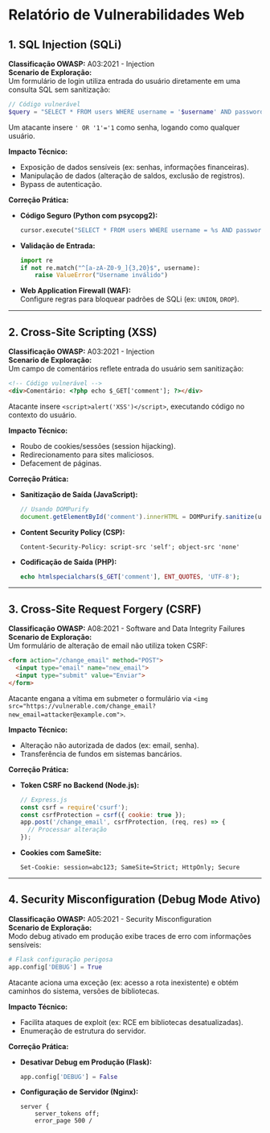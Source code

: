 </think>

# Relatório de Vulnerabilidades Web  

## 1. **SQL Injection (SQLi)**  
**Classificação OWASP:** A03:2021 - Injection  
**Scenario de Exploração:**  
Um formulário de login utiliza entrada do usuário diretamente em uma consulta SQL sem sanitização:  
```php
// Código vulnerável
$query = "SELECT * FROM users WHERE username = '$username' AND password = '$password'";
```
Um atacante insere `' OR '1'='1` como senha, logando como qualquer usuário.  

**Impacto Técnico:**  
- Exposição de dados sensíveis (ex: senhas, informações financeiras).  
- Manipulação de dados (alteração de saldos, exclusão de registros).  
- Bypass de autenticação.  

**Correção Prática:**  
- **Código Seguro (Python com psycopg2):**  
  ```python
  cursor.execute("SELECT * FROM users WHERE username = %s AND password = %s", (username, password))
  ```
- **Validação de Entrada:**  
  ```python
  import re
  if not re.match("^[a-zA-Z0-9_]{3,20}$", username):
      raise ValueError("Username inválido")
  ```
- **Web Application Firewall (WAF):**  
  Configure regras para bloquear padrões de SQLi (ex: `UNION`, `DROP`).  

---

## 2. **Cross-Site Scripting (XSS)**  
**Classificação OWASP:** A03:2021 - Injection  
**Scenario de Exploração:**  
Um campo de comentários reflete entrada do usuário sem sanitização:  
```html
<!-- Código vulnerável -->
<div>Comentário: <?php echo $_GET['comment']; ?></div>
```
Atacante insere `<script>alert('XSS')</script>`, executando código no contexto do usuário.  

**Impacto Técnico:**  
- Roubo de cookies/sessões (session hijacking).  
- Redirecionamento para sites maliciosos.  
- Defacement de páginas.  

**Correção Prática:**  
- **Sanitização de Saída (JavaScript):**  
  ```javascript
  // Usando DOMPurify
  document.getElementById('comment').innerHTML = DOMPurify.sanitize(userInput);
  ```
- **Content Security Policy (CSP):**  
  ```http
  Content-Security-Policy: script-src 'self'; object-src 'none'
  ```
- **Codificação de Saída (PHP):**  
  ```php
  echo htmlspecialchars($_GET['comment'], ENT_QUOTES, 'UTF-8');
  ```

---

## 3. **Cross-Site Request Forgery (CSRF)**  
**Classificação OWASP:** A08:2021 - Software and Data Integrity Failures  
**Scenario de Exploração:**  
Um formulário de alteração de email não utiliza token CSRF:  
```html
<form action="/change_email" method="POST">
  <input type="email" name="new_email">
  <input type="submit" value="Enviar">
</form>
```
Atacante engana a vítima em submeter o formulário via `<img src="https://vulnerable.com/change_email?new_email=attacker@example.com">`.  

**Impacto Técnico:**  
- Alteração não autorizada de dados (ex: email, senha).  
- Transferência de fundos em sistemas bancários.  

**Correção Prática:**  
- **Token CSRF no Backend (Node.js):**  
  ```javascript
  // Express.js
  const csrf = require('csurf');
  const csrfProtection = csrf({ cookie: true });
  app.post('/change_email', csrfProtection, (req, res) => {
    // Processar alteração
  });
  ```
- **Cookies com SameSite:**  
  ```http
  Set-Cookie: session=abc123; SameSite=Strict; HttpOnly; Secure
  ```

---

## 4. **Security Misconfiguration (Debug Mode Ativo)**  
**Classificação OWASP:** A05:2021 - Security Misconfiguration  
**Scenario de Exploração:**  
Modo debug ativado em produção exibe traces de erro com informações sensíveis:  
```python
# Flask configuração perigosa
app.config['DEBUG'] = True
```
Atacante aciona uma exceção (ex: acesso a rota inexistente) e obtém caminhos do sistema, versões de bibliotecas.  

**Impacto Técnico:**  
- Facilita ataques de exploit (ex: RCE em bibliotecas desatualizadas).  
- Enumeração de estrutura do servidor.  

**Correção Prática:**  
- **Desativar Debug em Produção (Flask):**  
  ```python
  app.config['DEBUG'] = False
  ```
- **Configuração de Servidor (Nginx):**  
  ```nginx
  server {
      server_tokens off;
      error_page 500 /